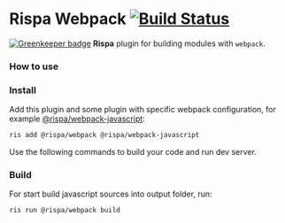 # Rispa Webpack [![Build Status](https://api.travis-ci.org/rispa-io/rispa-webpack.svg?branch=master)](https://travis-ci.org/rispa-io/rispa-webpack)

[![Greenkeeper badge](https://badges.greenkeeper.io/rispa-io/rispa-webpack.svg)](https://greenkeeper.io/)
**Rispa** plugin for building modules with `webpack`.

### How to use
### Install
Add this plugin and some plugin with specific webpack configuration, for example [@rispa/webpack-javascript](https://github.com/rispa-io/rispa-webpack-javascript):
```bash  
ris add @rispa/webpack @rispa/webpack-javascript
```

Use the following commands to build your code and run dev server.

### Build
For start build javascript sources into output folder, run:
```bash  
ris run @rispa/webpack build
```
